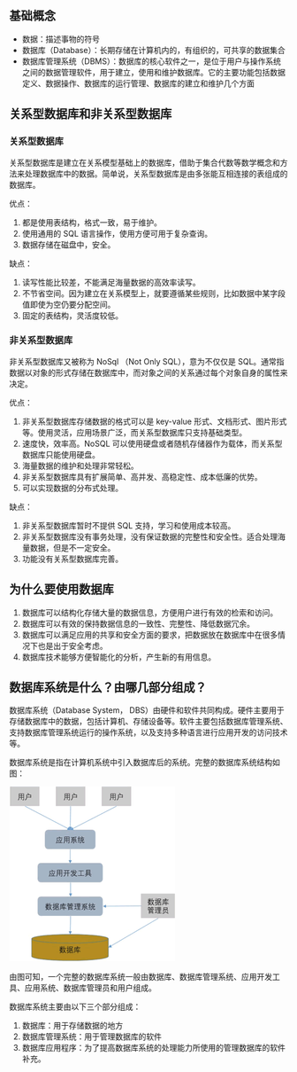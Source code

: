 ## 基础概念

-   数据：描述事物的符号
-   数据库（Database）：长期存储在计算机内的，有组织的，可共享的数据集合
-   数据库管理系统（DBMS）：数据库的核心软件之一，是位于用户与操作系统之间的数据管理软件，用于建立，使用和维护数据库。它的主要功能包括数据定义、数据操作、数据库的运行管理、数据库的建立和维护几个方面

## 关系型数据库和非关系型数据库

### 关系型数据库

关系型数据库是建立在关系模型基础上的数据库，借助于集合代数等数学概念和方法来处理数据库中的数据。简单说，关系型数据库是由多张能互相连接的表组成的数据库。

优点：

1. 都是使用表结构，格式一致，易于维护。
2. 使用通用的 SQL 语言操作，使用方便可用于复杂查询。
3. 数据存储在磁盘中，安全。

缺点：

1. 读写性能比较差，不能满足海量数据的高效率读写。
2. 不节省空间。因为建立在关系模型上，就要遵循某些规则，比如数据中某字段值即使为空仍要分配空间。
3. 固定的表结构，灵活度较低。

### 非关系型数据库

非关系型数据库又被称为 NoSql （Not Only SQL），意为不仅仅是 SQL。通常指数据以对象的形式存储在数据库中，而对象之间的关系通过每个对象自身的属性来决定。

优点：

1. 非关系型数据库存储数据的格式可以是 key-value 形式、文档形式、图片形式等。使用灵活，应用场景广泛，而关系型数据库只支持基础类型。
2. 速度快，效率高。NoSQL 可以使用硬盘或者随机存储器作为载体，而关系型数据库只能使用硬盘。
3. 海量数据的维护和处理非常轻松。
4. 非关系型数据库具有扩展简单、高并发、高稳定性、成本低廉的优势。
5. 可以实现数据的分布式处理。

缺点：

1. 非关系型数据库暂时不提供 SQL 支持，学习和使用成本较高。
2. 非关系型数据库没有事务处理，没有保证数据的完整性和安全性。适合处理海量数据，但是不一定安全。
3. 功能没有关系型数据库完善。

## 为什么要使用数据库

1. 数据库可以结构化存储大量的数据信息，方便用户进行有效的检索和访问。
2. 数据库可以有效的保持数据信息的一致性、完整性、降低数据冗余。
3. 数据库可以满足应用的共享和安全方面的要求，把数据放在数据库中在很多情况下也是出于安全考虑。
4. 数据库技术能够方便智能化的分析，产生新的有用信息。

## 数据库系统是什么？由哪几部分组成？

数据库系统（Database System， DBS）由硬件和软件共同构成。硬件主要用于存储数据库中的数据，包括计算机、存储设备等。软件主要包括数据库管理系统、支持数据库管理系统运行的操作系统，以及支持多种语言进行应用开发的访问技术等。

数据库系统是指在计算机系统中引入数据库后的系统。完整的数据库系统结构如图：

![数据库系统结构关系图](../../imgs/db/数据库系统结构关系图.gif)

由图可知，一个完整的数据库系统一般由数据库、数据库管理系统、应用开发工具、应用系统、数据库管理员和用户组成。

数据库系统主要由以下三个部分组成：

1. 数据库：用于存储数据的地方
2. 数据库管理系统：用于管理数据库的软件
3. 数据库应用程序：为了提高数据库系统的处理能力所使用的管理数据库的软件补充。

